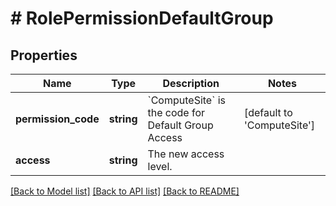 # # RolePermissionDefaultGroup

## Properties

Name | Type | Description | Notes
------------ | ------------- | ------------- | -------------
**permission_code** | **string** | &#x60;ComputeSite&#x60; is the code for Default Group Access | [default to 'ComputeSite']
**access** | **string** | The new access level. |

[[Back to Model list]](../../README.md#models) [[Back to API list]](../../README.md#endpoints) [[Back to README]](../../README.md)
